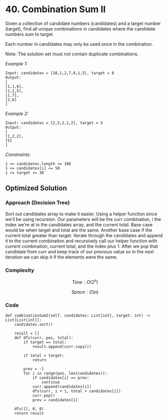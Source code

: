 # 40. Combination Sum II
Given a collection of candidate numbers (candidates) and a target number (target), find all unique combinations in candidates where the candidate numbers sum to target.

Each number in candidates may only be used once in the combination.

Note: The solution set must not contain duplicate combinations.

*Example 1:*

```
Input: candidates = [10,1,2,7,6,1,5], target = 8
Output: 
[
[1,1,6],
[1,2,5],
[1,7],
[2,6]
]
```

*Example 2:*

```
Input: candidates = [2,5,2,1,2], target = 5
Output: 
[
[1,2,2],
[5]
]
```

*Constraints:*

```
1 <= candidates.length <= 100
1 <= candidates[i] <= 50
1 <= target <= 30
```

## Optimized Solution

### Approach (Decision Tree)
Sort out candidates array to make it easier. Using a helper function since we'll be using recursion. Our parameters will be the curr combination, i the index we're at in the candidates array, and the current total. Base case would be when target and total are the same. Another base case if the current total greater than target. Iterate through the candidates and append it to the current combination and recursively call our helper function with current combination, current total, and the index plus 1. After we pop that candidate from curr and keep track of our previous value so in the next iteration we can skip it if the elements were the same.

### Complexity
$$Time: O(2^n)$$

$$Space: O(n)$$

### Code
```
def combinationSum2(self, candidates: List[int], target: int) -> List[List[int]]:
    candidates.sort()

    result = []
    def dfs(curr, pos, total):
        if target == total:
            result.append(curr.copy())

        if total > target:
            return

        prev = -1
        for i in range(pos, len(candidates)):
            if candidates[i] == prev:
                continue
            curr.append(candidates[i])
            dfs(curr, i + 1, total + candidates[i])
            curr.pop()
            prev = candidates[i]

    dfs([], 0, 0)
    return result
```